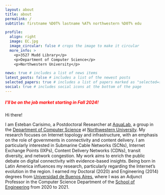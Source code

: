 ```yaml
---
layout: about
title: about
permalink: /
subtitle: firstname %D0T% lastname %AT% northwestern %D0T% edu

profile:
  align: right
  image: EC.jpg
  image_circular: false # crops the image to make it circular
  more_info: >
    <p>3527 Mudd Library</p>
    <p>Department of Computer Science</p>
    <p>Northwestern University</p>

news: true # includes a list of news items
latest_posts: false # includes a list of the newest posts
selected_papers: true # includes a list of papers marked as "selected={true}"
social: true # includes social icons at the bottom of the page
---
```


<h5 style="color: red;">I'll be on the job market starting in Fall 2024!</h5>

Hi there!

I am Esteban Carisimo, a Postdoctoral Researcher at [AquaLab](https://aqualab.cs.northwestern.edu), a group in the [Department of Computer Science](https://www.mccormick.northwestern.edu/computer-science/) at [Northwestern University](https://www.northwestern.edu). My research focuses on Internet topology and infrastructure, with an emphasis on the role of governments in connectivity and content delivery. I am particularly interested in Submarine Cable Networks (SCNs), Internet Exchange Points (IXPs), Content Delivery Networks (CDNs), transit diversity, and network congestion. My work aims to enrich the public debate on digital connectivity with evidence-based insights. Being born in Latin America influences my research, particularly regarding the Internet’s evolution in the region. I earned my Doctoral (2020) and Engineering (2014) degrees from [Universidad de Buenos Aires](https://www.uba.ar/#/), where I was an Adjunct Professor in the Computer Science Department of the [School of Engineering](https://www.fi.uba.ar) from 2020 to 2021.